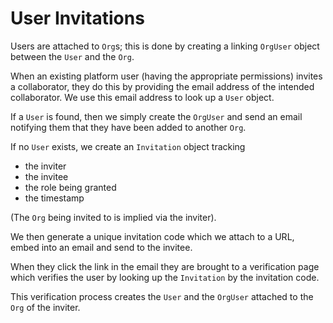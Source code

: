 # User Invitations

Users are attached to `Org`s; this is done by creating a linking `OrgUser` object between the `User` and the `Org`.

When an existing platform user (having the appropriate permissions) invites a collaborator, they do this by providing the email address of the intended collaborator. We use this email address to look up a `User` object.

If a `User` is found, then we simply create the `OrgUser` and send an email notifying them that they have been added to another `Org`.

If no `User` exists, we create an `Invitation` object tracking

- the inviter
- the invitee
- the role being granted
- the timestamp

(The `Org` being invited to is implied via the inviter).

We then generate a unique invitation code which we attach to a URL, embed into an email and send to the invitee.

When they click the link in the email they are brought to a verification page which verifies the user by looking up the `Invitation` by the invitation code.

This verification process creates the `User` and the `OrgUser` attached to the `Org` of the inviter.
